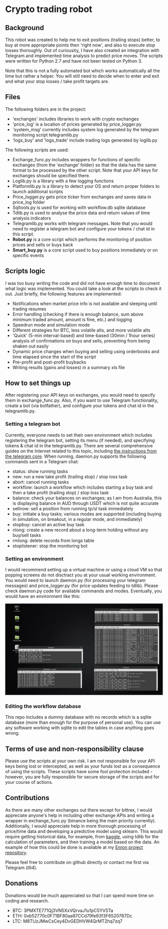 # Crypto trading robot

## Background 

This robot was created to help me to exit positions (trailing stops) better, to buy at more appropriate points then 'right now', and also to execute stop losses thoroughly. Out of curiousity, I have also created an integration with Telegram and implemented time analysis to predict price moves. The scripts were written for Python 2.7 and have not been tested on Python 3. 

Note that this is not a fully automated bot which works automatically all the time but rather a helper. You will still need to decide when to enter and exit and what your stop losses / take profit targets are. 

## Files 

The following folders are in the project: 
- 'exchanges' includes libraries to work with crypto exchanges
- 'price_log' is a location of prices generated by price_logger.py
- 'system_msg' currently includes system log generated by the telegram monitoring script telegramlib.py
- 'logs_buy' and 'logs_trade' include trading logs generated by loglib.py

The following scripts are used: 
- Exchange_func.py includes wrappers for functions of specific exchanges (from the 'exchange' folder) so that the data has the same format to be processed by the other script. Note that your API keys for exchanges should be specified there. 
- Loglib.py is a library with a few logging functions 
- Platformlib.py is a library to detect your OS and return proper folders to launch additional scripts
- Price_logger.py gets price ticker from exchanges and saves data in price_log folder 
- Sqltools.py is used for working with workflow.db sqlite database
- Tdlib.py is used to analyse the price data and return values of time analysis indicators
- Telegramlib.py works with telegram messages. Note that you would need to register a telegram bot and configure your tokens / chat id in this script. 
- **Robot.py** is a core script which performs the monitoring of position prices and sells or buys back
- **Smart_buy.py** is a core script used to buy positions immediately or on specific events 

## Scripts logic 

I was too busy writing the code and did not have enough time to document what logic was implemented. You could take a look at the scripts to check it out. Just briefly, the following features are implemented: 
- Notifications when market price info is not available and sleeping until trading resumes 
- Error handling (checking if there is enough balance, sum above minimum traded amount, amount is fine, etc.) and logging 
- Speedrun mode and simulation mode 
- Different strategies for BTC, less volatile alts, and more volatile alts 
- 'Quick' (5-min interval-based) and time-based (30min / 1hour series) analysis of confirmations on buys and sells, preventing from being shaken out easily
- Dynamic price changes when buying and selling using orderbooks and time elapsed since the start of the script 
- Pre-profit and post-profit buybacks
- Writing results (gains and losses) in a summary xls file 

## How to set things up 

After registering your API keys on exchanges, you would need to specify them in exchange_func.py. Also, if you want to use Telegram functionality, create a bot (via botfather), and configure your tokens and chat id in the telegramlib.py. 

### Setting a telegram bot 

Currently, everyone needs to set their own environment which includes registering the telegram bot, setting its menu (if needed), and specifying tokens & chat id in the telegramlib.py. There are several comprehensive guides on the Internet related to this topic, including [the instructions from the telegram core](https://core.telegram.org/bots#botfather). When running, daemon.py supports the following commands sent in a Telegram chat: 
- status: show running tasks
- new: run a new take profit (trailing stop) / stop loss task 
- abort: cancel running tasks 
- workflow: launch a workflow which includes starting a buy task and then a take profit (trailing stop) / stop loss task 
- balance: check your balances on exchanges; as I am from Australia, this is displaying balance in AUD through USDT which is not quite accurate
- sellnow: sell a position from running tp/sl task immediately 
- buy: initiate a buy tasks; various modes are supported (including buying in simulation, on breakout, in a regular mode, and immediately)
- stopbuy: cancel an active buy task 
- nlong: create a new record about a long-term holding without any buy/sell tasks
- rmlong: delete records from longs table 
- stoplistener: stop the monitoring bot 

### Setting an environment 

I would recommend setting up a virtual machine or using a cloud VM so that popping screens do not disctract you at your usual working environment. You would need to launch daemon.py (for processing your telegram messages) and price_logger.py (for price updates feeding to tdlib). Please check daemon.py code for available commands and modes. Eventually, you would have an environment like this:  

![screen_example](images/screen.png?raw=true "Screen")

### Editing the workflow database

This repo includes a dummy database with no records which is a sqlite database (more than enough for the purpose of personal use). You can use any software working with sqlite to edit the tables in case anything goes wrong. 

## Terms of use and non-responsibility clause

Please use the scripts at your own risk. I am not responsible for your API keys being lost or intercepted, as well as your funds lost as a consequence of using the scripts. These scripts have some fool protection included - however, you are fully responsible for secure storage of the scripts and for your course of actions. 

## Contributions 

As there are many other exchanges out there except for bittrex, I would appreciate anyone's help in including other exchange APIs and writing a wrapper in exchange_func.py (binance being the main priority currently). Additionally, I would appreciate help in more thorough processing of price/time data and developing a predictive model using sklearn. This would require getting historical data, for example, from [kaggle](https://www.kaggle.com/mczielinski/bitcoin-historical-data), using tdlib for the calculation of parameters, and then training a model based on the data. An example of how this could be done is available at my [Enron project repository](https://github.com/illi4/Enron_fraud). 

Please feel free to contribute on github directly or contact me first via Telegram (illi4).

## Donations

Donations would be much appreciated so that I can spend more time on coding and research. 
- BTC: 3PMXTE771Qj3VN5XxVQrvaJ1u1pC5YV5Ta
- ETH: 0xb52770c0F71BF80aa97CCd79fe93f3F6520787Dc
- LTC: M8TUzJMwCsCey4DvGEDHVW4QrMT2hq7zq7
